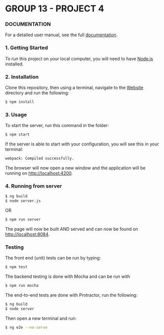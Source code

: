 #  GROUP 13 - PROJECT 4


### DOCUMENTATION

For a detailed user manual, see the full [documentation](DOCUMENTATION.md).


### 1. Getting Started

To run this project on your local computer, you will need to have [Node.js][] installed.

### 2. Installation

Clone this repository, then using a terminal, navigate to the [Website](Website/) directory and run the following:

```bash
$ npm install
```

### 3. Usage

To start the server, run this command in the folder:

```bash
$ npm start
```

If the server is able to start with your configuration, you will see this in
your terminal:

```bash
webpack: Compiled successfully.
```

The browser will now open a new window and the application will be running on [http://localhost:4200](http://localhost:4200).


### 4. Running from server

```bash
$ ng build
$ node server.js
```

OR

```bash
$ npm run server
```

The page will now be built AND served and can now be found on [http://localhost:8084](http://localhost:8084).



### Testing
The front end (unit) tests can be run by typing:
```bash
$ npm test
```

The backend testing is done with Mocha and can be run with

```bash
$ npm run mocha
```

The end-to-end tests are done with Protractor, run the following:
```bash
$ ng build
$ node server
```
Then open a new terminal and run:
```bash
$ ng e2e --no-serve
```



[Node.js]: https://nodejs.org

